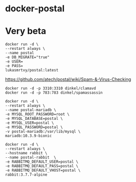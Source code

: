 # docker-postal

# Very beta

```
docker run -d \
--restart always \
--name postal
-e DB_MIGRATE="true"
-e USER=
-e PASS=
lukasmrtvy/postal:latest
```
https://github.com/atech/postal/wiki/Spam-&-Virus-Checking
```
docker run -d -p 3310:3310 dinkel/clamavd
docker run -d -p 783:783 dinkel/spamassassin
```

```
docker run -d \
--restart always \
--name postal-mariadb \
-e MYSQL_ROOT_PASSWORD=root \
-e MYSQL_DATABASE=postal \
-e MYSQL_USER=postal \
-e MYSQL_PASSWORD=postal \
-v postal-mariadb:/var/lib/mysql \
mariadb:10.3.9-bionic
```

```
docker run -d \
--restart always \
--hostname rabbit \
--name postal-rabbit  \
-e RABBITMQ_DEFAULT_USER=postal \
-e RABBITMQ_DEFAULT_PASS=postal \
-e RABBITMQ_DEFAULT_VHOST=postal \
rabbit:3.7.7-alpine
```
